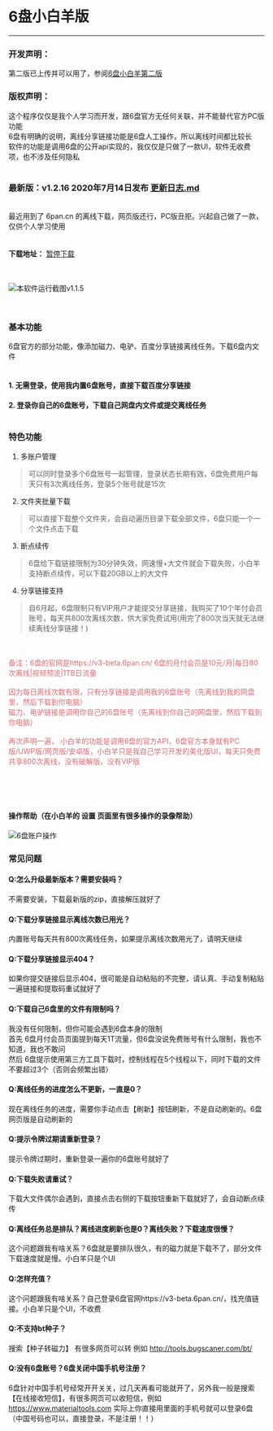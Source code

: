 # 6盘小白羊版
----
### 开发声明：

第二版已上传并可以用了，参阅[6盘小白羊第二版](https://github.com/liupan1890/xiaobaiyang2)

### 版权声明：
  
这个程序仅仅是我个人学习而开发，跟6盘官方无任何关联，并不能替代官方PC版功能<br/>
6盘有明确的说明，离线分享链接功能是6盘人工操作，所以离线时间都比较长<br/>
软件的功能是调用6盘的公开api实现的，我仅仅是只做了一款UI，软件无收费项，也不涉及任何隐私<br/>
<br/>

### 最新版：v1.2.16 2020年7月14日发布  [更新日志.md](更新日志.md)
<br/>
最近用到了 6pan.cn 的离线下载，网页版还行，PC版丑拒。兴起自己做了一款，仅供个人学习使用<br/>
<br/><br/>
<strong>下载地址：</strong>
<a href="https://ws28.cn/f/31hhegosw9z" target="_blank">暂停下载</a>
<br/><br/><br/>

![本软件运行截图v1.1.5](https://s1.ax1x.com/2020/07/07/UkNDeO.gif)

<br/>


### 基本功能

6盘官方的部分功能，像添加磁力、电驴、百度分享链接离线任务。下载6盘内文件<br/><br/>
#### 1. 无需登录，使用我内置6盘账号，直接下载百度分享链接<br/>
#### 2. 登录你自己的6盘账号，下载自己网盘内文件或提交离线任务<br/><br/>

### 特色功能
  
1. 多账户管理
> 可以同时登录多个6盘账号一起管理，登录状态长期有效，6盘免费用户每天只有3次离线任务，登录5个账号就是15次
  
2. 文件夹批量下载
> 可以直接下载整个文件夹，会自动遍历目录下载全部文件，6盘只能一个一个文件点击下载
  
3. 断点续传
> 6盘给下载链接限制为30分钟失效，网速慢+大文件就会下载失败，小白羊支持断点续传，可以下载20GB以上的大文件
  
4. 分享链接支持
> 自6月起，6盘限制只有VIP用户才能提交分享链接，我购买了10个年付会员账号，每天共800次离线次数，供大家免费试用(用完了800次当天就无法继续离线分享链接！)


<br/><br/>
<span style="color:#d96b73">备注：6盘的官网是https://v3-beta.6pan.cn/ 6盘的月付会员是10元/月|每日80次离线|视频预览|1TB日流量</span><br/><br/>
<span style="color:#d96b73">      因为每日离线次数有限，只有分享链接是调用我的6盘账号（先离线到我的网盘里，然后下载到你电脑）<br/>磁力、电驴链接是调用你自己的6盘账号（先离线到你自己的网盘里，然后下载到你电脑）</span><br/><br/>
<span style="color:#d96b73">      再次声明一遍， 小白羊的功能是调用6盘的官方API，6盘官方本身就有PC版/UWP版/网页版/安卓版，小白羊只是我自己学习开发的美化版UI，每天只免费共享800次离线，没有破解版，没有VIP版</span>
<br/><br/>
<br/><br/><br/>
#### 操作帮助（在小白羊的 设置  页面里有很多操作的录像帮助）

![6盘账户操作](https://s1.ax1x.com/2020/07/14/UN6S7F.png)

### 常见问题
#### Q:怎么升级最新版本？需要安装吗？
不需要安装，下载最新版的zip，直接解压就好了

#### Q:下载分享链接显示离线次数已用光？
内置账号每天共有800次离线任务，如果提示离线次数用光了，请明天继续

#### Q:下载分享链接显示404？
如果你提交链接后显示404，很可能是自动粘贴的不完整，请认真、手动复制粘贴一遍链接和提取码重试就好了

#### Q:下载自己6盘里的文件有限制吗？
我没有任何限制，但你可能会遇到6盘本身的限制<br/>
首先 6盘月付会员页面提到每天1T流量，但6盘没说免费账号有什么限制，我也不知道，我也不敢问<br/>
然后 6盘提示使用第三方工具下载时，控制线程在5个线程以下，同时下载的文件不要超过3个（否则会频繁出错）

#### Q:离线任务的进度怎么不更新，一直是0？
现在离线任务的进度，需要你手动点击【刷新】按钮刷新，不是自动刷新的。6盘网页版是自动刷新的

#### Q:提示令牌过期请重新登录？
提示令牌过期时，重新登录一遍你的6盘账号就好了

#### Q:下载失败请重试？
下载大文件偶尔会遇到，直接点击右侧的下载按钮重新下载就好了，会自动断点续传

#### Q:离线任务总是排队？离线进度刷新也是0？离线失败？下载速度很慢？
这个问题跟我有啥关系？6盘就是要排队很久，有的磁力就是下载不了，部分文件下载速度就是慢。小白羊只是个UI

#### Q:怎样充值？
这个问题跟我有啥关系？自己登录6盘官网https://v3-beta.6pan.cn/，找充值链接。小白羊只是个UI，不收费

#### Q:不支持bt种子？
搜索【种子转磁力】 有很多网页可以转  例如 http://tools.bugscaner.com/bt/

#### Q:没有6盘账号？6盘关闭中国手机号注册？
6盘针对中国手机号经常开开关关，过几天再看可能就开了，另外我一般是搜索【在线接收短信】，有很多网页可以收短信，例如 https://www.materialtools.com
实际上你直接用里面的手机号就可以登录6盘（中国号码也可以，直接登录，不是注册！！）






